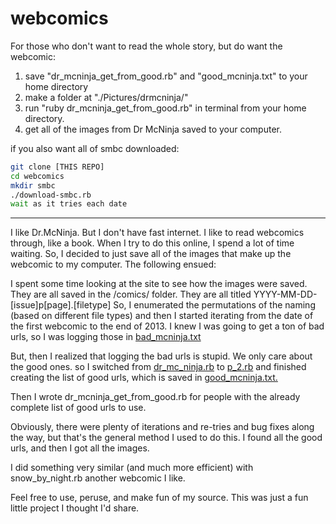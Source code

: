 webcomics
=========
For those who don't want to read the whole story, but do want the webcomic:

1. save "dr_mcninja_get_from_good.rb" and "good_mcninja.txt" to your home directory
2. make a folder at "./Pictures/drmcninja/"
3. run "ruby dr_mcninja_get_from_good.rb" in terminal from your home directory.
4. get all of the images from Dr McNinja saved to your computer.

if you also want all of smbc downloaded:
```bash
git clone [THIS REPO]
cd webcomics
mkdir smbc
./download-smbc.rb
wait as it tries each date
```

--------------------------------------------------------------------------------------------------------------------

I like Dr.McNinja. But I don't have fast internet. I like to read webcomics through, like a book. When I try to do this online, I spend a lot of time waiting. So, I decided to just save all of the images that make up the webcomic to my computer. The following ensued:

I spent some time looking at the site to see how the images were saved.
They are all saved in the /comics/ folder.
They are all titled YYYY-MM-DD-[issue]p[page].[filetype]
So, I enumerated the permutations of the naming (based on different file types)
and then I started iterating from the date of the first webcomic to the end of 2013.
I knew I was going to get a ton of bad urls, so I was logging those in [bad_mcninja.txt](https://github.com/Tenari/webcomics/blob/master/bad_mcninja.txt)

But, then I realized that logging the bad urls is stupid. We only care about the good ones.
so I switched from [dr_mc_ninja.rb](https://github.com/Tenari/webcomics/blob/master/dr_mc_ninja.rb) to [p_2.rb](https://github.com/Tenari/webcomics/blob/master/p_2.rb) and finished creating the list of good urls, which is saved in [good_mcninja.txt.](https://github.com/Tenari/webcomics/blob/master/good_mcninja.txt)

Then I wrote 
    dr_mcninja_get_from_good.rb
for people with the already complete list of good urls to use.

Obviously, there were plenty of iterations and re-tries and bug fixes along the way, but that's the general method I used to do this. I found all the good urls, and then I got all the images.

I did something very similar (and much more efficient) with 
    snow_by_night.rb
another webcomic I like.

Feel free to use, peruse, and make fun of my source. This was just a fun little project I thought I'd share.
